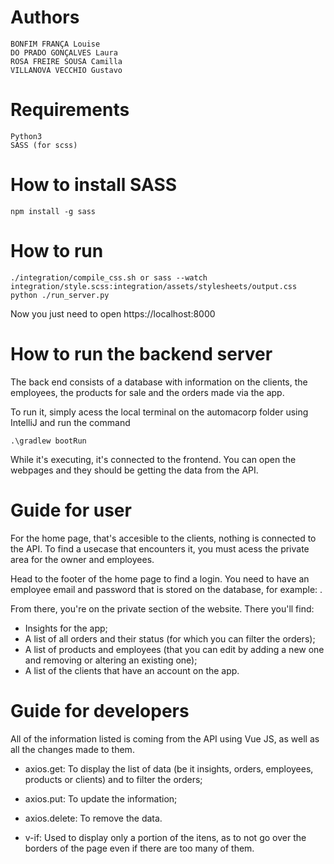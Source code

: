 # Authors
    BONFIM FRANÇA Louise
    DO PRADO GONÇALVES Laura
    ROSA FREIRE SOUSA Camilla
    VILLANOVA VECCHIO Gustavo

# Requirements
    Python3
    SASS (for scss)

# How to install SASS
    npm install -g sass

# How to run
    ./integration/compile_css.sh or sass --watch integration/style.scss:integration/assets/stylesheets/output.css
    python ./run_server.py

Now you just need to open https://localhost:8000

# How to run the backend server
The back end consists of a database with information on the clients, the employees, the products for sale and the orders made via the app.

To run it, simply acess the local terminal on the automacorp folder using IntelliJ and run the command

    .\gradlew bootRun

While it's executing, it's connected to the frontend. You can open the webpages and they should be getting the data from the API.

# Guide for user
For the home page, that's accesible to the clients, nothing is connected to the API. To find a usecase that encounters it, you must acess the private area for the owner and employees. 

Head to the footer of the home page to find a login. You need to have an employee email and password that is stored on the database, for example: .

From there, you're on the private section of the website. There you'll find:
- Insights for the app;
- A list of all orders and their status (for which you can filter the orders);
- A list of products and employees (that you can edit by adding a new one and removing or altering an existing one);
- A list of the clients that have an account on the app.

# Guide for developers

All of the information listed is coming from the API using Vue JS, as well as all the changes made to them.
- axios.get: To display the list of data (be it insights, orders, employees, products or clients) and to filter the orders;
- axios.put: To update the information;
- axios.delete: To remove the data.

- v-if: Used to display only a portion of the itens, as to not go over the borders of the page even if there are too many of them.
